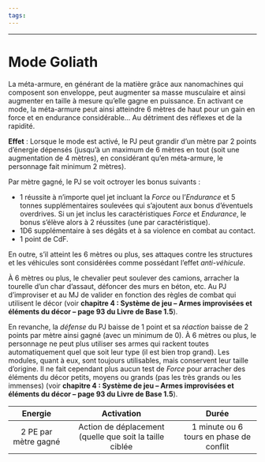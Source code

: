 ```yaml
---
tags:
---
```

___
# Mode Goliath
La méta-armure, en générant de la matière grâce aux nanomachines qui composent son enveloppe, peut augmenter sa masse musculaire et ainsi augmenter en taille à mesure qu’elle gagne en puissance. En activant ce mode, la méta-armure peut ainsi atteindre 6 mètres de haut pour un gain en force et en endurance considérable… Au détriment des réflexes et de la rapidité.

**Effet** : Lorsque le mode est activé, le PJ peut grandir d’un mètre par 2 points d’énergie dépensés (jusqu’à un maximum de 6 mètres en tout (soit une augmentation de 4 mètres), en considérant qu’en méta-armure, le personnage fait minimum 2 mètres).

Par mètre gagné, le PJ se voit octroyer les bonus suivants :

- 1 réussite à n’importe quel jet incluant la _Force_ ou l’_Endurance_ et 5 tonnes supplémentaires soulevées qui s’ajoutent aux bonus d’éventuels overdrives. Si un jet inclus les caractéristiques _Force_ et _Endurance_, le bonus s’élève alors à 2 réussites (une par caractéristique).
- 1D6 supplémentaire à ses dégâts et à sa violence en combat au contact.
- 1 point de CdF.

En outre, s’il atteint les 6 mètres ou plus, ses attaques contre les structures et les véhicules sont considérées comme possédant l’effet _anti-véhicule_.

À 6 mètres ou plus, le chevalier peut soulever des camions, arracher la tourelle d’un char d’assaut, défoncer des murs en béton, etc. Au PJ d’improviser et au MJ de valider en fonction des règles de combat qui utilisent le décor (voir **chapitre 4 : Système de jeu – Armes improvisées et éléments du décor – page 93 du Livre de Base 1.5**).

En revanche, la _défense_ du PJ baisse de 1 point et sa _réaction_ baisse de 2 points par mètre ainsi gagné (avec un minimum de 0). À 6 mètres ou plus, le personnage ne peut plus utiliser ses armes qui rackent toutes automatiquement quel que soit leur type (il est bien trop grand). Les modules, quant à eux, sont toujours utilisables, mais conservent leur taille d’origine. Il ne fait cependant plus aucun test de _Force_ pour arracher des éléments du décor petits, moyens ou grands (pas les très grands ou les immenses) (voir **chapitre 4 : Système de jeu – Armes improvisées et éléments du décor – page 93 du Livre de Base 1.5**).

|       Energie        |                       Activation                        |                  Durée                  |
|:--------------------:|:-------------------------------------------------------:|:---------------------------------------:|
| 2 PE par mètre gagné | Action de déplacement (quelle que soit la taille ciblée | 1 minute ou 6 tours en phase de conflit |
